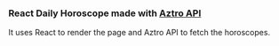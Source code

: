 ### React Daily Horoscope made with [Aztro API](https://aztro.readthedocs.io/en/latest/)
It uses React to render the page and Aztro API to fetch the horoscopes.

